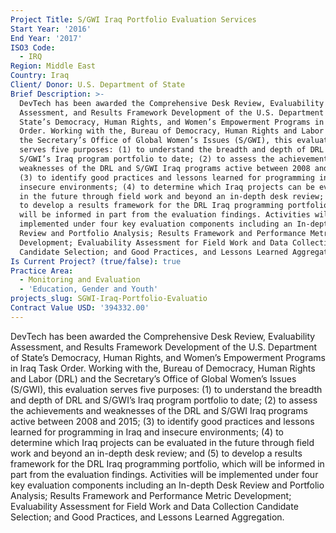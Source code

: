 ```yaml
---
Project Title: S/GWI Iraq Portfolio Evaluation Services
Start Year: '2016'
End Year: '2017'
ISO3 Code:
  - IRQ
Region: Middle East
Country: Iraq
Client/ Donor: U.S. Department of State
Brief Description: >-
  DevTech has been awarded the Comprehensive Desk Review, Evaluability
  Assessment, and Results Framework Development of the U.S. Department of
  State’s Democracy, Human Rights, and Women’s Empowerment Programs in Iraq Task
  Order. Working with the, Bureau of Democracy, Human Rights and Labor (DRL) and
  the Secretary’s Office of Global Women’s Issues (S/GWI), this evaluation
  serves five purposes: (1) to understand the breadth and depth of DRL and
  S/GWI’s Iraq program portfolio to date; (2) to assess the achievements and
  weaknesses of the DRL and S/GWI Iraq programs active between 2008 and 2015;
  (3) to identify good practices and lessons learned for programming in Iraq and
  insecure environments; (4) to determine which Iraq projects can be evaluated
  in the future through field work and beyond an in-depth desk review; and (5)
  to develop a results framework for the DRL Iraq programming portfolio, which
  will be informed in part from the evaluation findings. Activities will be
  implemented under four key evaluation components including an In-depth Desk
  Review and Portfolio Analysis; Results Framework and Performance Metric
  Development; Evaluability Assessment for Field Work and Data Collection
  Candidate Selection; and Good Practices, and Lessons Learned Aggregation.
Is Current Project? (true/false): true
Practice Area:
  - Monitoring and Evaluation
  - 'Education, Gender and Youth'
projects_slug: SGWI-Iraq-Portfolio-Evaluatio
Contract Value USD: '394332.00'
---
```

DevTech has been awarded the Comprehensive Desk Review, Evaluability Assessment, and Results Framework Development of the U.S. Department of State’s Democracy, Human Rights, and Women’s Empowerment Programs in Iraq Task Order. Working with the, Bureau of Democracy, Human Rights and Labor (DRL) and the Secretary’s Office of Global Women’s Issues (S/GWI), this evaluation serves five purposes: (1) to understand the breadth and depth of DRL and S/GWI’s Iraq program portfolio to date; (2) to assess the achievements and weaknesses of the DRL and S/GWI Iraq programs active between 2008 and 2015; (3) to identify good practices and lessons learned for programming in Iraq and insecure environments; (4) to determine which Iraq projects can be evaluated in the future through field work and beyond an in-depth desk review; and (5) to develop a results framework for the DRL Iraq programming portfolio, which will be informed in part from the evaluation findings. Activities will be implemented under four key evaluation components including an In-depth Desk Review and Portfolio Analysis; Results Framework and Performance Metric Development; Evaluability Assessment for Field Work and Data Collection Candidate Selection; and Good Practices, and Lessons Learned Aggregation.